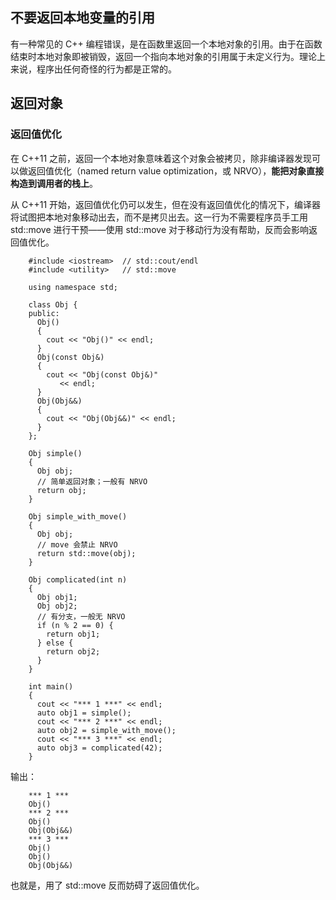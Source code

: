 ## 不要返回本地变量的引用 ##  
有一种常见的 C++ 编程错误，是在函数里返回一个本地对象的引用。由于在函数结束时本地对象即被销毁，返回一个指向本地对象的引用属于未定义行为。理论上来说，程序出任何奇怪的行为都是正常的。  

## 返回对象 ##  

### 返回值优化 ###  

在 C++11 之前，返回一个本地对象意味着这个对象会被拷贝，除非编译器发现可以做返回值优化（named return value optimization，或 NRVO），**能把对象直接构造到调用者的栈上**。   

从 C++11 开始，返回值优化仍可以发生，但在没有返回值优化的情况下，编译器将试图把本地对象移动出去，而不是拷贝出去。这一行为不需要程序员手工用 std::move 进行干预——使用 std::move 对于移动行为没有帮助，反而会影响返回值优化。  


        #include <iostream>  // std::cout/endl
        #include <utility>   // std::move

        using namespace std;

        class Obj {
        public:
          Obj()
          {
            cout << "Obj()" << endl;
          }
          Obj(const Obj&)
          {
            cout << "Obj(const Obj&)"
               << endl;
          }
          Obj(Obj&&)
          {
            cout << "Obj(Obj&&)" << endl;
          }
        };

        Obj simple()
        {
          Obj obj;
          // 简单返回对象；一般有 NRVO
          return obj;
        }

        Obj simple_with_move()
        {
          Obj obj;
          // move 会禁止 NRVO
          return std::move(obj);
        }

        Obj complicated(int n)
        {
          Obj obj1;
          Obj obj2;
          // 有分支，一般无 NRVO
          if (n % 2 == 0) {
            return obj1;
          } else {
            return obj2;
          }
        }

        int main()
        {
          cout << "*** 1 ***" << endl;
          auto obj1 = simple();
          cout << "*** 2 ***" << endl;
          auto obj2 = simple_with_move();
          cout << "*** 3 ***" << endl;
          auto obj3 = complicated(42);
        }
输出：  

        *** 1 ***  
        Obj()  
        *** 2 ***  
        Obj()  
        Obj(Obj&&)  
        *** 3 ***  
        Obj()  
        Obj()  
        Obj(Obj&&)  

也就是，用了 std::move 反而妨碍了返回值优化。   

